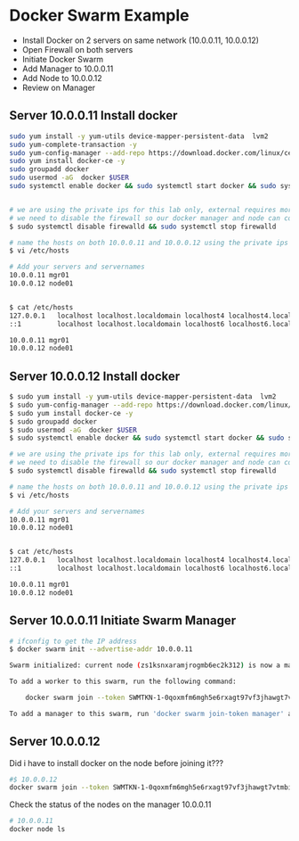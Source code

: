 # Docker Swarm Example

- Install Docker on 2 servers on same network (10.0.0.11, 10.0.0.12)
- Open Firewall on both servers
- Initiate Docker Swarm
- Add Manager to 10.0.0.11
- Add Node to 10.0.0.12
- Review on Manager

## Server 10.0.0.11 Install docker

```bash
sudo yum install -y yum-utils device-mapper-persistent-data  lvm2
sudo yum-complete-transaction -y
sudo yum-config-manager --add-repo https://download.docker.com/linux/centos/docker-ce.repo
sudo yum install docker-ce -y
sudo groupadd docker
sudo usermod -aG  docker $USER
sudo systemctl enable docker && sudo systemctl start docker && sudo systemctl status docker


# we are using the private ips for this lab only, external requires more work
# we need to disable the firewall so our docker manager and node can communicate.
$ sudo systemctl disable firewalld && sudo systemctl stop firewalld

# name the hosts on both 10.0.0.11 and 10.0.0.12 using the private ips
$ vi /etc/hosts

# Add your servers and servernames
10.0.0.11 mgr01
10.0.0.12 node01


$ cat /etc/hosts
127.0.0.1   localhost localhost.localdomain localhost4 localhost4.localdomain4
::1         localhost localhost.localdomain localhost6 localhost6.localdomain6

10.0.0.11 mgr01
10.0.0.12 node01
```

## Server 10.0.0.12 Install docker

```bash
$ sudo yum install -y yum-utils device-mapper-persistent-data  lvm2
$ sudo yum-config-manager --add-repo https://download.docker.com/linux/centos/docker-ce.repo
$ sudo yum install docker-ce -y
$ sudo groupadd docker
$ sudo usermod -aG  docker $USER
$ sudo systemctl enable docker && sudo systemctl start docker && sudo systemctl status docker

# we are using the private ips for this lab only, external requires more work
# we need to disable the firewall so our docker manager and node can communicate.
$ sudo systemctl disable firewalld && sudo systemctl stop firewalld

# name the hosts on both 10.0.0.11 and 10.0.0.12 using the private ips
$ vi /etc/hosts

# Add your servers and servernames
10.0.0.11 mgr01
10.0.0.12 node01


$ cat /etc/hosts
127.0.0.1   localhost localhost.localdomain localhost4 localhost4.localdomain4
::1         localhost localhost.localdomain localhost6 localhost6.localdomain6

10.0.0.11 mgr01
10.0.0.12 node01
```

## Server 10.0.0.11 Initiate Swarm Manager

```bash
# ifconfig to get the IP address
$ docker swarm init --advertise-addr 10.0.0.11

Swarm initialized: current node (zs1ksnxaramjrogmb6ec2k312) is now a manager.

To add a worker to this swarm, run the following command:

    docker swarm join --token SWMTKN-1-0qoxmfm6mgh5e6rxagt97vf3jhawgt7vtmbiyyutv5xd7qmjle-2wcu7pibtr8e43617ejm93vxw 10.0.0.11:2377

To add a manager to this swarm, run 'docker swarm join-token manager' and follow the instructions.
```

## Server 10.0.0.12

Did i have to install docker on the node before joining it???

```bash
#$ 10.0.0.12
docker swarm join --token SWMTKN-1-0qoxmfm6mgh5e6rxagt97vf3jhawgt7vtmbiyyutv5xd7qmjle-2wcu7pibtr8e43617ejm93vxw 10.0.0.11:2377

```

Check the status of the nodes on the manager 10.0.0.11

```bash
# 10.0.0.11
docker node ls

```
